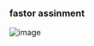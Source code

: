 ### fastor assinment

![image](https://user-images.githubusercontent.com/76946122/208055196-cc47a50c-c100-4784-b02a-be08dbbd29be.png)

